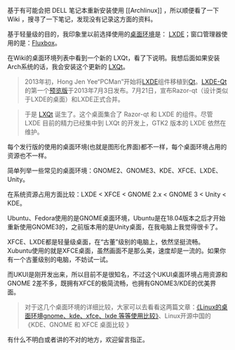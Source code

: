 基于有可能会把 DELL 笔记本重新安装使用 [[Archlinux]] ，所以顺便看了一下 Wiki ，搜寻了一下笔记，发现没有记录这方面的资料。

基于轻量级的目的，我印象里以前选择使用的[桌面环境](https://wiki.archlinux.org/title/Desktop_environment)是： [LXDE](https://wiki.archlinux.org/title/LXDE)；窗口管理器使用的是：[Fluxbox](https://wiki.archlinuxcn.org/wiki/Fluxbox)。

在Wiki的桌面环境列表中看到一个新的 LXQt，看了下说明。我想后面如果安装Arch系统的话，我会安装这个更新的 [LXQt](https://wiki.archlinux.org/title/LXQt)。

> 2013年初，Hong Jen Yee“PCMan”开始将[LXDE](https://wiki.archlinux.org/title/LXDE "LXDE")组件移植到[Qt](https://wiki.archlinux.org/title/Qt "Qt")。[LXDE-Qt](https://blog.lxde.org/?p=1013)的第一个[预览版](https://blog.lxde.org/?p=1013)于2013年7月3日发布。7月21日，宣布Razor-qt（设计类似于LXDE的桌面）和LXDE正式合并。

>于是 [LXQt](https://lxqt.github.io/) 诞生了。这个桌面集合了 Razor-qt 和 LXDE 的组件。尽管 LXDE 目前的精力已经集中到 LXQt 的开发上，GTK2 版本的 LXDE 依然在维护。

每个发行版的使用的桌面环境(也就是图形化界面)都不一样，每个桌面环境占用的资源也不一样。

简单列举一些常见的桌面环境：GNOME2、GNOME3、KDE、XFCE、LXDE、Unity。

在系统资源占用方面比较：LXDE < XFCE < GNOME 2.x < GNOME 3 < Unity < KDE。

Ubuntu、Fedora使用的是GNOME桌面环境，Ubuntu是在18.04版本之后才开始重新使用GNOME3的，之前版本用的是Unity桌面，在我电脑上我觉得很卡了。

XFCE、LXDE都是轻量级桌面，在“古董”级别的电脑上，依然坚挺流畅。Xubuntu使用的就是XFCE桌面，虽然画面不是那么美，速度却是一流的。如果你有一个古董级别的电脑，不妨试一试。

而UKUI是刚开发出来，所以目前不是很知名，不过这个UKUI桌面环境占用资源和GNOME 2差不多，既拥有XFCE的极简流畅，也拥有GNOME3/KDE的优美界面。

> 对于这几个桌面环境的详细比较，大家可以去看看这两篇文章：[《Linux的桌面环境gnome、kde、xfce、lxde 等等使用比较》](https://www.cnblogs.com/zafu/p/13492634.html)、Linux开源中国的《KDE、GNOME 和 XFCE 桌面比较 》

有什么不明白或者讲的不对的地方，欢迎留言指正。